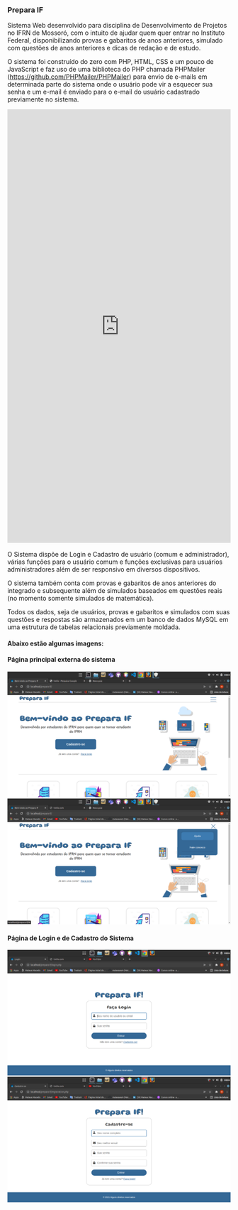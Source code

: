 ### Prepara IF

Sistema Web desenvolvido para disciplina de Desenvolvimento de Projetos no IFRN de Mossoró, com o intuito de ajudar quem quer entrar no Instituto Federal, disponibilizando provas e gabaritos de anos anteriores, simulado com questões de anos anteriores e dicas de redação e de estudo.

O sistema foi construído do zero com PHP, HTML, CSS e um pouco de JavaScript e faz uso de uma biblioteca do PHP chamada PHPMailer (https://github.com/PHPMailer/PHPMailer) para envio de e-mails em determinada parte do sistema onde o usuário pode vir a esquecer sua senha e um e-mail é enviado para o e-mail do usuário cadastrado previamente no sistema.

<iframe src="https://www.linkedin.com/embed/feed/update/urn:li:ugcPost:6929454000505262080" allowfullscreen="" title="Publicação incorporada" width="504" height="977" frameborder="0"></iframe>

O Sistema dispõe de Login e Cadastro de usuário (comum e administrador), várias funções para o usuário comum e funções exclusivas para usuários administradores além de ser responsivo em diversos dispositivos.

O sistema também conta com provas e gabaritos de anos anteriores do integrado e subsequente além de simulados baseados em questões reais (no momento somente simulados de matemática).

Todos os dados, seja de usuários, provas e gabaritos e simulados com suas questões e respostas são armazenados em um banco de dados MySQL em uma estrutura de tabelas relacionais previamente moldada.

#### Abaixo estão algumas imagens:

#### Página principal externa do sistema
![Página principal externa do sistema](./project-images/preparaif-home.png)
![Página principal externa do sistema com menu](./project-images/preparaif-home-menu.png)

#### Página de Login e de Cadastro do Sistema
![Página de Login do Sistema](./project-images/preparaif-login.png)
![Página de Cadastro do Sistema](./project-images/preparaif-cadastro.png)



